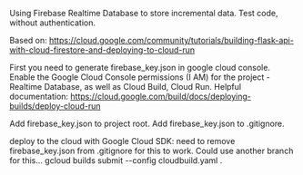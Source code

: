 Using Firebase Realtime Database to store incremental data. Test code, without authentication.

Based on: https://cloud.google.com/community/tutorials/building-flask-api-with-cloud-firestore-and-deploying-to-cloud-run

First you need to generate firebase_key.json in google cloud console. 
Enable the Google Cloud Console permissions (I AM) for the project - Realtime Database, as well as Cloud Build, Cloud Run. Helpful documentation: https://cloud.google.com/build/docs/deploying-builds/deploy-cloud-run

Add firebase_key.json to project root. 
Add firebase_key.json to .gitignore.

deploy to the cloud with Google Cloud SDK: 
need to remove firebase_key.json from .gitignore for this to work. Could use another branch for this...
gcloud builds submit --config cloudbuild.yaml .